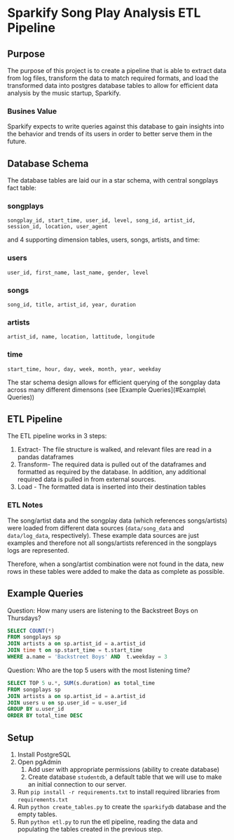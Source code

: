 # Sparkify Song Play Analysis ETL Pipeline

## Purpose
The purpose of this project is to create a pipeline that is able to 
extract data from log files, transform the data to match required formats,
and load the transformed data into postgres database tables to allow for
efficient data analysis by the music startup, Sparkify.

### Busines Value
Sparkify expects to write queries against this database to gain insights
into the behavior and trends of its users in order to better serve them 
in the future.

## Database Schema
The database tables are laid our in a star schema, with central songplays fact table:

### songplays
`songplay_id, start_time, user_id, level, song_id, artist_id, session_id, location, user_agent`

and 4 supporting dimension tables, users, songs, artists, and time:

### users
`user_id, first_name, last_name, gender, level`

### songs
`song_id, title, artist_id, year, duration`

### artists
`artist_id, name, location, lattitude, longitude`

### time
`start_time, hour, day, week, month, year, weekday`

The star schema design allows for efficient querying of the songplay data across many different dimensons
(see [Example Queries](#Example\ Queries))

## ETL Pipeline
The ETL pipeline works in 3 steps:

1. Extract- The file structure is walked, and relevant files are read in a pandas dataframes
1. Transform- The required data is pulled out of the dataframes and formatted as required by the database.  In addition, any additional required data is pulled in from external sources.
1. Load - The formatted data is inserted into their destination tables

### ETL Notes
The song/artist data and the songplay data (which references songs/artists) were loaded from different data sources (`data/song_data` and `data/log_data`, respectively). These example data sources are just examples and therefore not all songs/artists referenced in the songplays logs are represented.

Therefore, when a song/artist combination were not found in the data, new rows in these tables were added to make the data as complete as possible.

## Example Queries

Question: How many users are listening to the Backstreet Boys on Thursdays?

```SQL
SELECT COUNT(*) 
FROM songplays sp
JOIN artists a on sp.artist_id = a.artist_id
JOIN time t on sp.start_time = t.start_time
WHERE a.name = 'Backstreet Boys' AND  t.weekday = 3
```

Question: Who are the top 5 users with the most listening time?

```SQL
SELECT TOP 5 u.*, SUM(s.duration) as total_time
FROM songplays sp
JOIN artists a on sp.artist_id = a.artist_id
JOIN users u on sp.user_id = u.user_id
GROUP BY u.user_id
ORDER BY total_time DESC
```

## Setup
1. Install PostgreSQL
1. Open pgAdmin
    1. Add user with appropriate permissions (ability to create database)
    1. Create database `studentdb`, a default table that we will use to make an initial connection to our server.
1. Run `pip install -r requirements.txt` to install required libraries from `requirements.txt`
1. Run `python create_tables.py` to create the `sparkifydb` database and the empty tables.
2. Run `python etl.py` to run the etl pipeline, reading the data and populating the tables created in the previous step.